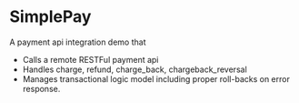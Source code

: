 # SimplePay

A payment api integration demo that

- Calls a remote RESTFul payment api
- Handles charge, refund, charge_back, chargeback_reversal
- Manages transactional logic model including proper roll-backs on error response.
